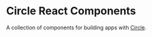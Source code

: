 # Circle React Components

A collection of components for building apps with [Circle](https://developers.circle.com/).
